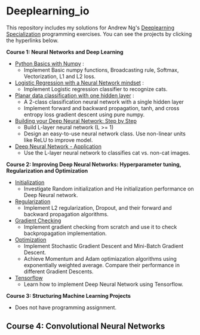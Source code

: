 # Deeplearning_io
This repository includes my solutions for Andrew Ng's [Deeplearning Specialization](https://www.coursera.org/specializations/deep-learning) programming exercises.
You can see the projects by clicking the hyperlinks below.

**Course 1: Neural Networks and Deep Learning**
- [Python Basics with Numpy](https://github.com/XuShaoming/Deeplearning_io/blob/master/Neural_Networks_and_Deep_Learning/Python%2BBasics%2BWith%2BNumpy%2Bv3.ipynb) :
  - Implement Basic numpy functions, Broadcasting rule, Softmax, Vectorization, L1 and L2 loss.
- [Logistic Regression with a Neural Network mindset](https://github.com/XuShaoming/Deeplearning_io/blob/master/Neural_Networks_and_Deep_Learning/Logistic%2BRegression%2Bwith%2Ba%2BNeural%2BNetwork%2Bmindset%2Bv5.ipynb) :
  - Implement Logistic regression classifier to recognize cats. 
- [Planar data classification with one hidden layer](https://github.com/XuShaoming/Deeplearning_io/blob/master/Neural_Networks_and_Deep_Learning/Planar%2Bdata%2Bclassification%2Bwith%2Bone%2Bhidden%2Blayer%2Bv5.ipynb) : 
  - A 2-class classification neural network with a single hidden layer
  - Implement forward and backward propagation, tanh, and cross entropy loss gradient descent using pure numpy.
- [Building your Deep Neural Network: Step by Step](https://github.com/XuShaoming/Deeplearning_io/blob/master/Neural_Networks_and_Deep_Learning/Building%2Byour%2BDeep%2BNeural%2BNetwork%2B-%2BStep%2Bby%2BStep%2Bv8.ipynb)
  - Build L-layer neural network (L >= 1)
  - Design an easy-to-use neural network class. Use non-linear units like ReLU to improve model.
- [Deep Neural Network - Application](https://github.com/XuShaoming/Deeplearning_io/blob/master/Neural_Networks_and_Deep_Learning/Deep%2BNeural%2BNetwork%2B-%2BApplication%2Bv8.ipynb)
  - Use the L-layer neural network to classifies cat vs. non-cat images.
  
**Course 2: Improving Deep Neural Networks: Hyperparameter tuning, Regularization and Optimization**
- [Initialization](https://github.com/XuShaoming/Deeplearning_io/blob/master/Hyperparameter_tuning_Regularization_and_Optimization/Initialization.ipynb)
  - Investigate Random initialization and He initialization performance on Deep Neural network.
- [Regularization](https://github.com/XuShaoming/Deeplearning_io/blob/master/Hyperparameter_tuning_Regularization_and_Optimization/Regularization%2B-%2Bv2.ipynb)
  - Implement L2 regularization, Dropout, and their forward and backward propagation algorithms. 
- [Gradient Checking](https://github.com/XuShaoming/Deeplearning_io/blob/master/Hyperparameter_tuning_Regularization_and_Optimization/Gradient%2BChecking%2Bv1.ipynb)
  - Implement gradient checking from scratch and use it to check backpropagation implementation.
- [Optimization](https://github.com/XuShaoming/Deeplearning_io/blob/master/Hyperparameter_tuning_Regularization_and_Optimization/Optimization%2Bmethods.ipynb)
  - Implement Stochastic Gradient Descent and Mini-Batch Gradient Descent.
  - Achieve Momentum and Adam optimiazation algorithms using exponentially weighted average. Compare their performance in different Gradient Descents. 
- [Tensorflow](https://github.com/XuShaoming/Deeplearning_io/blob/master/Hyperparameter_tuning_Regularization_and_Optimization/Tensorflow%2BTutorial.ipynb)
  - Learn how to implement Deep Neural Network using Tensorflow.

**Course 3: Structuring Machine Learning Projects**
- Does not have programming assignment.

**Course 4: Convolutional Neural Networks**
- 

  
  
 

  






